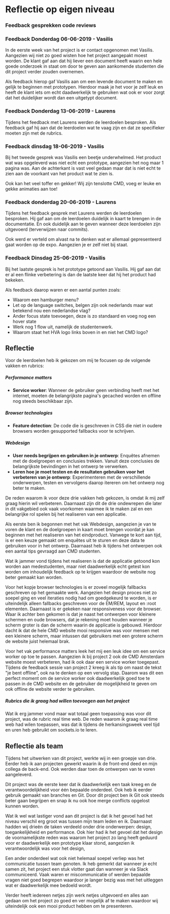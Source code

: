 # Reflectie op eigen niveau

### Feedback gesprekken code reviews

### Feedback Donderdag 06-06-2019 - Vasilis
In de eerste week van het project is er contact opgenomen met Vasilis. Aangezien wij niet zo goed wisten hoe het project aangepakt moest worden. De klant gaf aan dat hij liever een document heeft waarin een hele goede onderzoek in staat om door te geven aan aankomende studenten die dit project verder zouden overnemen.

Als feedback hierop gaf Vasilis aan om een levende document te maken en gelijk te beginnen met prototypen. Hierdoor maak je het voor je zelf leuk en heeft de klant iets om echt daadwerkelijk te gebruiken wat ook er voor zorgt dat het duidelijker wordt dan een uitgetypt document.

### Feedback Donderdag 13-06-2019 - Laurens
Tijdens het feedback met Laurens werden de leerdoelen besproken. Als feedback gaf hij aan dat de leerdoelen wat te vaag zijn en dat ze specifieker moeten zijn met de rubrics. 

### Feedback dinsdag 18-06-2019 - Vasilis
Bij het tweede gesprek was Vasilis een beetje underwhelmed. Het product wat was opgeleverd was niet echt een prototype, aangezien het nog maar 1 pagina was. Aan de achterkant is vast veel gedaan maar dat is niet echt te zien aan de voorkant van het product wat te zien is.

Ook kan het veel toffer en gekker! Wij zijn tenslotte CMD, voeg er leuke en gekke animaties aan toe!

### Feedback donderdag 20-06-2019 - Laurens
Tijdens het feedback gesprek met Laurens werden de leerdoelen besproken. Hij gaf aan om de leerdoelen duidelijk in kaart te brengen in de documentatie. En ook duidelijk aan te geven wanneer deze leerdoelen zijn uitgevoerd (terverwijzen naar commits).

Ook werd er verteld om alvast na te denken wat er allemaal gepresenteerd gaat worden op de expo. Aangezien je er zelf niet bij staat.

### Feedback Dinsdag 25-06-2019 - Vasilis
Bij het laatste gesprek is het prototype getoond aan Vasilis. Hij gaf aan dat er al een flinke verbetering is dan de laatste keer dat hij het product had bekeken. 

Als feedback daarop waren er een aantal punten zoals: <br>
* Waarom een hamburger menu? <br>
* Let op de language switches, belgen zijn ook nederlands maar wat betekend nou een nederlandse vlag? <br>
* Ander focus state toevoegen, deze is zo standaard en voeg nog een hover state <br>
* Werk nog 1 flow uit, namelijk de studentenwerk. <br>
* Waarom staat het HVA logo links boven in en niet het CMD logo? <br>

## Reflectie
Voor de leerdoelen heb ik gekozen om mij te focusen op de volgende vakken en rubrics: <br>

##### Performance matters
* **Service worker**: Wanneer de gebruiker geen verbinding heeft met het internet, moeten de belangrijkste pagina's gecached worden en offline nog steeds beschikbaar zijn.

##### Browser technologies
* **Feature detection**: De code die is geschreven in CSS die niet in oudere browsers worden gesupported fallbacks voor te schrijven. 

##### Webdesign
* **User needs begrijpen en gebruiken in je ontwerp**: Enquêtes afnemen met de doelgroepen en conclusies trekken. Vanuit deze conclusies de belangrijkste bevindingen in het ontwerp te verwerken. 
* **Leren hoe je moet testen en de resultaten gebruiken voor het verbeteren van je ontwerp**: Experimenteren met de verschillende onderwerpen, testen en vervolgens daarop itereren om het ontwerp nog beter te maken.

De reden waarom ik voor deze drie vakken heb gekozen, is omdat ik mij zelf graag hierin wil verbeteren. Daarnaast zijn dit de drie ondewrepen die later in dit vakgebied ook vaak voorkomen waarmee ik te maken zal en een belangrijke rol spelen bij het realiseren van een applicatie.

Als eerste ben ik begonnen met het vak Webdesign, aangezien je van te voren de klant en de doelgroepen in kaart moet brengen voordat je kan beginnen met het realiseren van het eindproduct. Vanwege te kort aan tijd, is er een keuze gemaakt om enquêtes uit te sturen en deze data te gebruiken voor in het ontwerp. Daarnaast heb ik tijdens het ontwerpen ook een aantal tips gevraagd aan CMD studenten. 

Wat ik jammer vond tijdens het realiseren is dat de applicatie getoond kon worden aan medestudenten, maar niet daadwerkelijk echt getest kon worden om inhoudelijk feedback op te krijgen waardoor de website nog beter gemaakt kan worden.

Voor het kopje browser technologies is er zoveel mogelijk fallbacks geschreven op het gemaakte werk. Aangezien het design proces niet zo soepel ging en veel iteraties nodig had om goedgekeurd te worden, is er uiteindelijk alleen fallbacks geschreven voor de EM/REM, layout en :root elementen. Daarnaast is er gekeken naar responsiveness voor de browser. Waar ik achter ben gekomen is dat je naast het ontwerpen voor kleinere schermen en oude browsers, dat je rekening moet houden wanneer je scherm groter is dan de scherm waarin de applicatie is gebouwd. Hierdoor dacht ik dat de hele CMD website mooi responsive was voor mensen met een kleinere scherm, maar intussen dat gebruikers met een grotere scherm de website juist helemaal brak.

Voor het vak performance matters leek het mij een leuk idee om een service worker op toe te passen. Aangezien ik bij project 2 ook de CMD Amsterdam website moest verbeteren, had ik ook daar een service worker toegepast. Tijdens de feedback sessie van project 2 kreeg ik als tip om naast de tekst "je bent offline", ook na te denken op een vervolg stap. Daarom was dit een perfect moment om de service worker ook daadwerkelijk goed toe te passen in de CMD website en de gebruiker de mogelijkheid te geven om ook offline de website verder te gebruiken.

##### Rubrics die ik graag had willen toevoegen aan het project
Wat ik erg jammer vond maar wat totaal geen toepassing was voor dit project, was de rubric real time web. De reden waarom ik graag real time web had wilen toepassen, was dat ik tijdens de herkansingsweek veel tijd en uren heb gebruikt om sockets.io te leren.


## Reflectie als team
Tijdens het uitwerken van dit project, werkte wij in een groepje van drie. Eerder heb ik aan projecten gewerkt waarin ik de front-end deed en mijn collega de back-end. Ook werden daar toen de ontwerpen van te voren aangeleverd. 

Dit project was de eerste keer dat ik daadwerkelijk een taak kreeg en de verantwoordelijkheid voor één bepaalde onderdeel. Ook heb ik eerder gebruik gemaakt van branches en Git. Door dit project ben ik Git ook steeds beter gaan begrijpen en snap ik nu ook hoe merge conflicts opgelost kunnen worden.

Wat ik wel wat lastiger vond aan dit project is dat ik het gevoel had het niveau verschil erg groot was tussen mijn team leden en ik. Daarnaast hadden wij drieën de taken verdeeld onder drie onderwerpen: design, toegankelijkheid en performance. Ook hier had ik het gevoel dat het design de voornamelijkste reden was waarom het project zo lang heeft geduurd voor er daadwerkelijk een prototype klaar stond, aangezien ik verantwoordelijk was voor het design,

Een ander onderdeel wat ook niet helemaal soepel verliep was het communicatie tussen team genoten. Ik heb gemerkt dat wanneer je echt samen zit, het project een stuk vlotter gaat dan wanneer je via Slack communiceerd. Vaak waren er miscommunicatie of werden bepaalde vragen niet goed begrepen waardoor je langer bezig was met het uitleggen wat er daadwerkelijk mee bedoeld wordt.

Verder heeft iedereen netjes zijn werk netjes uitgevoerd en alles aan gedaan om het project zo goed en ver mogelijk af te maken waardoor wij uiteindelijk ook een mooi product hebben om te presenteren.